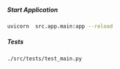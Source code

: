 ##### Start Application

```bash
uvicorn  src.app.main:app --reload
```


##### Tests

```bash
./src/tests/test_main.py
```